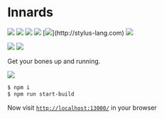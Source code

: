 # Innards

[![](https://img.shields.io/npm/v/innards.svg?style=flat-square)](https://npm.im/innards)
[![](https://img.shields.io/npm/l/innards.svg?style=flat-square)](https://raw.githubusercontent.com/ghostmechanics/innards/master/LICENSE)
[![](https://img.shields.io/badge/built--with-node-80bd01.svg?style=flat-square)](https://nodejs.org)
[![](https://img.shields.io/badge/built--with-hapi-f6941e.svg?style=flat-square)](https://hapijs.com)
[![](https://img.shields.io/badge/%F0%9F%8E%A8%20with-stylus-ff6347.svg?style="flat-square")](http://stylus-lang.com)
[![](https://img.shields.io/badge/%E2%9C%A8%20with-eslint-3a33d1.svg?style=flat-square)](http://eslint.org)

[![](https://img.shields.io/david/ghostmechanics/innards.svg?style=flat-square)](https://david-dm.org/ghostmechanics/innards?view=list)
[![](https://img.shields.io/david/dev/ghostmechanics/innards.svg?style=flat-square)](https://david-dm.org/ghostmechanics/innards?type=dev&view=list)

Get your bones up and running.

![](skeletons.gif)

```bash
$ npm i
$ npm run start-build
```

Now visit [`http://localhost:13000/`](http://localhost:13000/) in your browser
